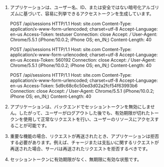 
1) アプリケーションは、ユーザー名、ID、または安全ではない暗号化アルゴリズムに基づいて、容易に列挙できるアクセストークンを生成しています。

    POST /api/sessions HTTP/1.1
    Host: site.com
    Content-Type: application/x-www-form-urlencoded; charset=utf-8
    Accept-Language: en-us
    Access-Token: testuser
    Connection: close
    Accept: */*
    User-Agent: Chrome/5.5.1 (iPhone/10.0.2; iPhone OS; en_IN;)
    Content-Length: 40

    POST /api/sessions HTTP/1.1
    Host: site.com
    Content-Type: application/x-www-form-urlencoded; charset=utf-8
    Accept-Language: en-us
    Access-Token: 560192
    Connection: close
    Accept: */*
    User-Agent: Chrome/5.5.1 (iPhone/10.0.2; iPhone OS; en_IN;)
    Content-Length: 40

    POST /api/sessions HTTP/1.1
    Host: site.com
    Content-Type: application/x-www-form-urlencoded; charset=utf-8
    Accept-Language: en-us
    Access-Token: 5d9c68c6c50ed3d02a2fcf54f63993b6
    Connection: close
    Accept: */*
    User-Agent: Chrome/5.5.1 (iPhone/10.0.2; iPhone OS; en_IN;)
    Content-Length: 40

2) アプリケーションは、バックエンドでセッショントークンを無効にしません。したがって、ユーザーがログアウトした後でも、有効期限が切れたトークンを使用して正常なリクエストを行い、ユーザーのリソースにアクセスすることが可能です。

3) 重要な機能の場合、リクエストが再送されたとき、アプリケーションは拒否する必要があります。例えば、チャージまたは支払いに関するリクエストが再送された場合、サーバは再送されたリクエストを拒否するべきです。

4) セッショントークンに有効期限がなく、無期限に有効な状態です。
